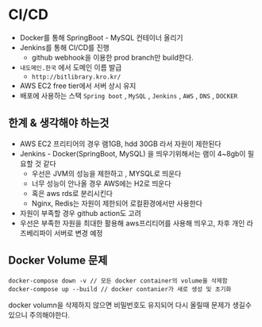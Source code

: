 # CI/CD
- Docker를 통해 SpringBoot - MySQL 컨테이너 올리기
- Jenkins를 통해 CI/CD를 진행
    - github webhook을 이용한 prod branch만 build한다.
- `내도메인.한국` 에서 도메인 이름 발급
    - `http://bitlibrary.kro.kr/`
- AWS EC2 free tier에서 서버 상시 유지
- 배포에 사용하는 스택 `Spring boot` , `MySQL` , `Jenkins` , `AWS` , `DNS` , `DOCKER` 

## 한계 & 생각해야 하는것

- AWS EC2 프리티어의 경우 램1GB, hdd 30GB 라서 자원이 제한된다
- Jenkins - Docker(SpringBoot, MySQL) 을 띄우기위해서는 램이 4~8gb이 필요할 것 같다
    - 우선은 JVM의 성능을 제한하고 , MYSQL로 띄운다
    - 너무 성능이 안나올 경우 AWS에는 H2로 띄운다
    - 혹은 aws rds로 분리시킨다
    - Nginx, Redis는 자원이 제한되어 로컬환경에서만 사용한다
- 자원이 부족할 경우 github action도 고려
- 우선은 부족한 자원을 최대한 활용해 aws프리티어를 사용해 띄우고, 차후 개인 라즈베리파이 서버로 변경 예정

## Docker Volume 문제

```shell
docker-compose down -v // 모든 docker container의 volume을 삭제함
docker-compose up --build // docker contanier가 새로 생성 및 초기화
```

docker volumn을 삭제하지 않으면 비밀번호도 유지되어 다시 올릴때 문제가 생길수 있으니 주의해야한다.